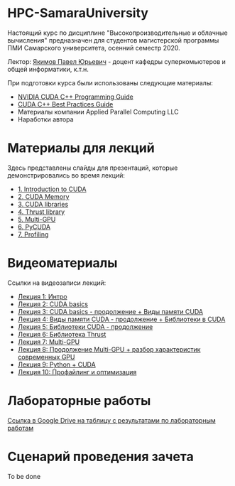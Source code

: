 # HPC-SamaraUniversity
Настоящий курс по дисциплине "Высокопроизводительные и облачные вычисления" предназначен для студентов магистерской программы ПМИ Самарского университета, осенний семестр 2020.

Лектор: [Якимов Павел Юрьевич](https://ssau.ru/staff/222993132-yakimov-pavel-yurevich) - доцент кафедры суперкомьютеров и общей информатики, к.т.н.

При подготовки курса были использованы следующие материалы:
- [NVIDIA CUDA C++ Programming Guide](https://docs.nvidia.com/cuda/cuda-c-programming-guide/index.html)
- [CUDA C++ Best Practices Guide](https://docs.nvidia.com/cuda/cuda-c-best-practices-guide/index.html)
- Материалы компании Applied Parallel Computing LLC
- Наработки автора

# Материалы для лекций

Здесь представлены слайды для презентаций, которые демонстрировались во время лекций:
- [1. Introduction to CUDA](/slides/1_Introduction.pdf)
- [2. CUDA Memory](/slides/2_Memory.pdf)
- [3. CUDA libraries](/slides/3_libraries.pdf)
- [4. Thrust library](/slides/4_thrust.pdf)
- [5. Multi-GPU](/slides/5_mpgu_compressed.pdf)
- [6. PyCUDA](/slides/6_pycuda-ru.pdf)
- [7. Profiling](/slides/7_Profiling.pdf)

# Видеоматериалы

Ссылки на видеозаписи лекций:
- [Лекция 1: Интро](https://bbb.ssau.ru/playback/presentation/2.0/playback.html?meetingId=b76cc06c5f576c9314c26c033cc5df63fbd1269f-1599470203236)
- [Лекция 2: CUDA basics](https://bbb.ssau.ru/playback/presentation/2.0/playback.html?meetingId=b76cc06c5f576c9314c26c033cc5df63fbd1269f-1600679665041)
- [Лекция 3: CUDA basics - продолжение + Виды памяти CUDA](https://bbb.ssau.ru/playback/presentation/2.0/playback.html?meetingId=b76cc06c5f576c9314c26c033cc5df63fbd1269f-1601450369352)
- [Лекция 4: Виды памяти CUDA - продолжение  + Библиотеки в CUDA](https://bbb.ssau.ru/playback/presentation/2.0/playback.html?meetingId=b76cc06c5f576c9314c26c033cc5df63fbd1269f-1601888085737)
- [Лекция 5: Библиотеки CUDA - продолжение](https://bbb.ssau.ru/playback/presentation/2.0/playback.html?meetingId=b76cc06c5f576c9314c26c033cc5df63fbd1269f-1602659393598)
- [Лекция 6: Библиотека Thrust](https://bbb.ssau.ru/playback/presentation/2.0/playback.html?meetingId=b76cc06c5f576c9314c26c033cc5df63fbd1269f-1603099247960)
- [Лекция 7: Multi-GPU](https://bbb.ssau.ru/playback/presentation/2.0/playback.html?meetingId=b76cc06c5f576c9314c26c033cc5df63fbd1269f-1603870100688)
- [Лекция 8: Продолжение Multi-GPU + разбор характеристик современных GPU](https://bbb.ssau.ru/playback/presentation/2.0/playback.html?meetingId=b76cc06c5f576c9314c26c033cc5df63fbd1269f-1605078230375)
- [Лекция 9: Python + CUDA](https://bbb.ssau.ru/playback/presentation/2.0/playback.html?meetingId=b76cc06c5f576c9314c26c033cc5df63fbd1269f-1606302273155)
- [Лекция 10: Профайлинг и оптимизация](https://bbb.ssau.ru/playback/presentation/2.0/playback.html?meetingId=b76cc06c5f576c9314c26c033cc5df63fbd1269f-1607498550649)


# Лабораторные работы

[Ссылка в Google Drive на таблицу с результатами по лабораторным работам](https://docs.google.com/spreadsheets/d/1BotpkxUXMNoUfIsEyczvU3dGOJ990JHVFX8byUVs-y4/edit?usp=sharing)

# Сценарий проведения зачета

To be done
